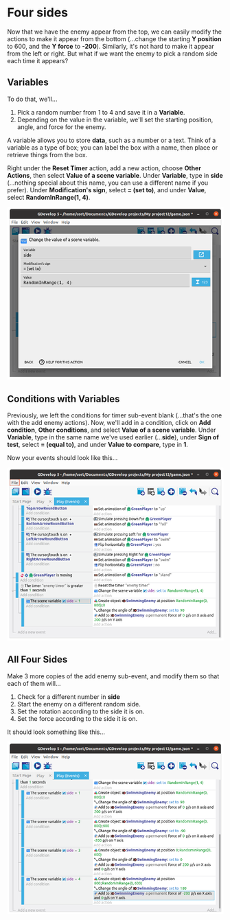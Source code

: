 # Four sides

Now that we have the enemy appear from the top, we can easily modify the actions to make it appear from the bottom (...change the starting **Y position** to 600, and the **Y force** to **-200**).
Similarly, it's not hard to make it appear from the left or right.
But what if we want the enemy to pick a random side each time it appears?

## Variables

To do that, we'll...

1. Pick a random number from 1 to 4 and save it in a **Variable**.
2. Depending on the value in the variable, we'll set the starting position, angle, and force for the enemy.

A variable allows you to store **data**, such as a number or a text.
Think of a variable as a type of box; you can label the box with a name, then place or retrieve things from the box.

Right under the **Reset Timer** action, add a new action, choose **Other Actions**, then select **Value of a scene variable**.
Under **Variable**, type in **side** (...nothing special about this name, you can use a different name if you prefer).
Under **Modification's sign**, select **= (set to)**, and under **Value**, select **RandomInRange(1, 4)**.

![](images/setVariable.png)

## Conditions with Variables

Previously, we left the conditions for timer sub-event blank (...that's the one with the add enemy actions).
Now, we'll add in a condition, click on **Add condition**, **Other conditions**, and select **Value of a scene variable**.
Under **Variable**, type in the same name we've used earlier (...**side**), under **Sign of test**, select **= (equal to)**, and under **Value to compare**, type in **1**.

Now your events should look like this...

![](images/checkVariable.png)

## All Four Sides

Make 3 more copies of the add enemy sub-event, and modify them so that each of them will...

1. Check for a different number in **side**
2. Start the enemy on a different random side.
3. Set the rotation according to the side it is on.
4. Set the force according to the side it is on.

It should look something like this...

![](images/allSides.png)

